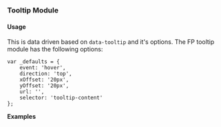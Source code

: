 ### Tooltip Module

#### Usage
This is data driven based on ```data-tooltip``` and it's options. The FP tooltip module has the following options:
````
var _defaults = {
    event: 'hover',
    direction: 'top',
    xOffset: '20px',
    yOffset: '20px',
    url: '',
    selector: 'tooltip-content'
};
````

**Examples**

````

````

````

````